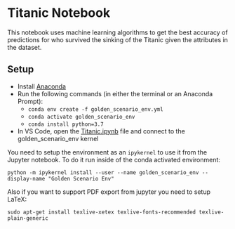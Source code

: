 # Titanic Notebook

This notebook uses machine learning algorithms to get the best accuracy of predictions for who survived the sinking of the Titanic given the attributes in the dataset.

## Setup

- Install [Anaconda](https://www.anaconda.com/)
- Run the following commands (in either the terminal or an Anaconda Prompt):
  - `conda env create -f golden_scenario_env.yml`
  - `conda activate golden_scenario_env`
  - `conda install python=3.7`
- In VS Code, open the [Titanic.ipynb](Titanic.ipynb) file and connect to the golden_scenario_env kernel

You need to setup the environment as an `ipykernel` to use it from the Jupyter notebook. To do it run inside of the conda activated environment:

`python -m ipykernel install --user --name golden_scenario_env --display-name "Golden Scenario Env"`

Also if you want to support PDF export from jupyter you need to setup LaTeX:

`sudo apt-get install texlive-xetex texlive-fonts-recommended texlive-plain-generic`
